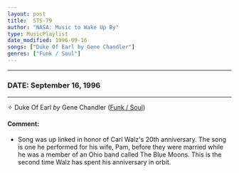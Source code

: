 ```yaml
---
layout: post
title:  STS-79
author: "NASA: Music to Wake Up By"
type: MusicPlaylist
date_modified: 1996-09-16
songs: ["Duke Of Earl by Gene Chandler"]
genres: ["Funk / Soul"]
---
```


----
### DATE: September 16, 1996
----
✧ Duke Of Earl *by* Gene Chandler ([Funk / Soul](https://www.discogs.com/genre/Funk%20/%20Soul)) <a target="blank_" href="https://www.discogs.com/Gene-Chandler-Duke-Of-Earl/release/10667422">
    <i class="fas fa-compact-disc"
       title="Discogs entry for this song"
       alt="Discogs entry for this song"
       style="font-size: 1.1em;"></i></a>
    

#### Comment:
* Song was up linked in honor of Carl Walz's 20th anniversary. The song is one he performed for his wife, Pam, before they were married while he was a member of an Ohio band called The Blue Moons. This is the second time Walz has spent his anniversary in orbit.



<br/>
<center>
	<a target="_blank"
	   href="https://twitter.com/intent/tweet?hashtags=Space,NASA,Playlist,NASAWakeupCalls,SpaceProgram&text=🚀 {{ page.author}}, '{{ page.songs.first }}' {{ page.title }}, {{ page.date | date: '%B %d, %Y' }}, {{ site.url }}{{ page.url }}&via=nasawakeupcalls"><i class="fab fa-twitter" title="Tweet this page" alt="Tweet this page" style="font-size: 1.3em;"></i></a>
	&nbsp; 	<i class="fas fa-user-astronaut" style="font-size: 1.5em;"></i> &nbsp;
    <a id="custom_amazon_link"
       type="amzn" search="#"
       category="popular music">
    <i class="fab fa-amazon" style="font-size: 1.3em;"></i></a>
</center>

<!-- Randomly resolve an individual entry from a song array -->
<script src="/assets/javascript/seedrandom.min.js"></script>
<script>
  var wake_me_up = ["Duke Of Earl by Gene Chandler"];
  var prng = new Math.seedrandom();
  function randomSong() {
    song = wake_me_up[Math.floor(Math.random() * wake_me_up.length)];
    var amazon_link = document.getElementById("custom_amazon_link");
    amazon_link.setAttribute("search", song);
  }
  window.onload = randomSong();
</script>
